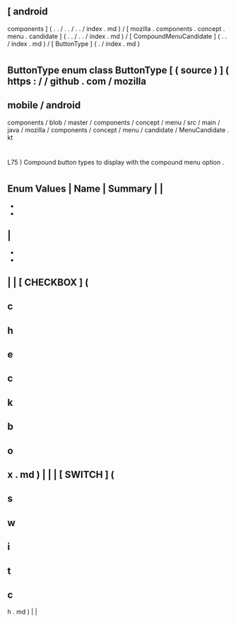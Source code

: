 [
android
-
components
]
(
.
.
/
.
.
/
.
.
/
index
.
md
)
/
[
mozilla
.
components
.
concept
.
menu
.
candidate
]
(
.
.
/
.
.
/
index
.
md
)
/
[
CompoundMenuCandidate
]
(
.
.
/
index
.
md
)
/
[
ButtonType
]
(
.
/
index
.
md
)
#
ButtonType
enum
class
ButtonType
[
(
source
)
]
(
https
:
/
/
github
.
com
/
mozilla
-
mobile
/
android
-
components
/
blob
/
master
/
components
/
concept
/
menu
/
src
/
main
/
java
/
mozilla
/
components
/
concept
/
menu
/
candidate
/
MenuCandidate
.
kt
#
L75
)
Compound
button
types
to
display
with
the
compound
menu
option
.
#
#
#
Enum
Values
|
Name
|
Summary
|
|
-
-
-
|
-
-
-
|
|
[
CHECKBOX
]
(
-
c
-
h
-
e
-
c
-
k
-
b
-
o
-
x
.
md
)
|
|
|
[
SWITCH
]
(
-
s
-
w
-
i
-
t
-
c
-
h
.
md
)
|
|
